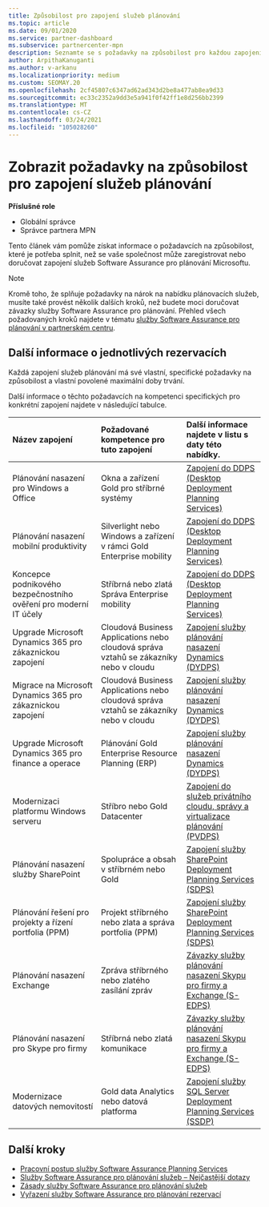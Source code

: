 ```yaml
---
title: Způsobilost pro zapojení služeb plánování
ms.topic: article
ms.date: 09/01/2020
ms.service: partner-dashboard
ms.subservice: partnercenter-mpn
description: Seznamte se s požadavky na způsobilost pro každou zapojení služby Software Assurance pro plánování, kterou společnost může chtít nabídnout podnikovým zákazníkům.
author: ArpithaKanuganti
ms.author: v-arkanu
ms.localizationpriority: medium
ms.custom: SEOMAY.20
ms.openlocfilehash: 2cf45807c6347ad62ad343d2be8a477ab8ea9d33
ms.sourcegitcommit: ec33c2352a9dd3e5a941f0f42ff1e8d256bb2399
ms.translationtype: MT
ms.contentlocale: cs-CZ
ms.lasthandoff: 03/24/2021
ms.locfileid: "105028260"
---
```

# <a name="view-eligibility-requirements-for-planning-services-engagements"></a>Zobrazit požadavky na způsobilost pro zapojení služeb plánování

**Příslušné role**

- Globální správce
- Správce partnera MPN

Tento článek vám pomůže získat informace o požadavcích na způsobilost, které je potřeba splnit, než se vaše společnost může zaregistrovat nebo doručovat zapojení služeb Software Assurance pro plánování Microsoftu.

>[!NOTE]
> Kromě toho, že splňuje požadavky na nárok na nabídku plánovacích služeb, musíte také provést několik dalších kroků, než budete moci doručovat závazky služby Software Assurance pro plánování. Přehled všech požadovaných kroků najdete v tématu [služby Software Assurance pro plánování v partnerském centru](software-assurance-dps.md).

## <a name="learn-more-about-each-engagement"></a>Další informace o jednotlivých rezervacích

Každá zapojení služeb plánování má své vlastní, specifické požadavky na způsobilost a vlastní povolené maximální doby trvání.

Další informace o těchto požadavcích na kompetenci specifických pro konkrétní zapojení najdete v následující tabulce.

| Název zapojení | Požadované kompetence pro tuto zapojení | Další informace najdete v listu s daty této nabídky. |
|:--- |:--- |:--- |
| Plánování nasazení pro Windows a Office  | Okna a zařízení Gold pro stříbrné systémy  |  [Zapojení do DDPS (Desktop Deployment Planning Services)](https://go.microsoft.com/fwlink/?linkid=2116072)
| Plánování nasazení mobilní produktivity  | Silverlight nebo Windows a zařízení v rámci Gold Enterprise mobility  | [Zapojení do DDPS (Desktop Deployment Planning Services)](https://go.microsoft.com/fwlink/?linkid=2116072) |  
| Koncepce podnikového bezpečnostního ověření pro moderní IT účely |  Stříbrná nebo zlatá Správa Enterprise mobility  | [Zapojení do DDPS (Desktop Deployment Planning Services)](https://go.microsoft.com/fwlink/?linkid=2116072) |  
| Upgrade Microsoft Dynamics 365 pro zákaznickou zapojení  | Cloudová Business Applications nebo cloudová správa vztahů se zákazníky nebo v cloudu  | [Zapojení služby plánování nasazení Dynamics (DYDPS)](https://go.microsoft.com/fwlink/?linkid=2116073)
| Migrace na Microsoft Dynamics 365 pro zákaznickou zapojení  | Cloudová Business Applications nebo cloudová správa vztahů se zákazníky nebo v cloudu  | [Zapojení služby plánování nasazení Dynamics (DYDPS)](https://go.microsoft.com/fwlink/?linkid=2116073)
| Upgrade Microsoft Dynamics 365 pro finance a operace  | Plánování Gold Enterprise Resource Planning (ERP)  | [Zapojení služby plánování nasazení Dynamics (DYDPS)](https://go.microsoft.com/fwlink/?linkid=2116073)  |
| Modernizaci platformu Windows serveru | Stříbro nebo Gold Datacenter | [Zapojení do služeb privátního cloudu, správy a virtualizace plánování (PVDPS)](https://go.microsoft.com/fwlink/?linkid=2115982) |
| Plánování nasazení služby SharePoint  | Spolupráce a obsah v stříbrném nebo Gold  | [Zapojení služby SharePoint Deployment Planning Services (SDPS)](https://go.microsoft.com/fwlink/?linkid=2116074)  |
| Plánování řešení pro projekty a řízení portfolia (PPM)  | Projekt stříbrného nebo zlata a správa portfolia (PPM)  | [Zapojení služby SharePoint Deployment Planning Services (SDPS)](https://go.microsoft.com/fwlink/?linkid=2116074)  |
| Plánování nasazení Exchange  | Zpráva stříbrného nebo zlatého zasílání zpráv  | [Závazky služby plánování nasazení Skypu pro firmy a Exchange (S-EDPS)](https://go.microsoft.com/fwlink/?linkid=2116075)  |
Plánování nasazení pro Skype pro firmy  | Stříbrná nebo zlatá komunikace  | [Závazky služby plánování nasazení Skypu pro firmy a Exchange (S-EDPS)](https://go.microsoft.com/fwlink/?linkid=2116075)  |
| Modernizace datových nemovitostí  | Gold data Analytics nebo datová platforma  | [Zapojení služby SQL Server Deployment Planning Services (SSDP)](https://go.microsoft.com/fwlink/?linkid=2116076)  |

## <a name="next-steps"></a>Další kroky

- [Pracovní postup služby Software Assurance Planning Services](https://go.microsoft.com/fwlink/?linkid=2115983)
- [Služby Software Assurance pro plánování služeb – Nejčastější dotazy](https://go.microsoft.com/fwlink/?linkid=2116077)
- [Zásady služby Software Assurance pro plánování služeb](https://go.microsoft.com/fwlink/?linkid=2115984)
- [Vyřazení služby Software Assurance pro plánování rezervací](https://query.prod.cms.rt.microsoft.com/cms/api/am/binary/RE4sln9)
